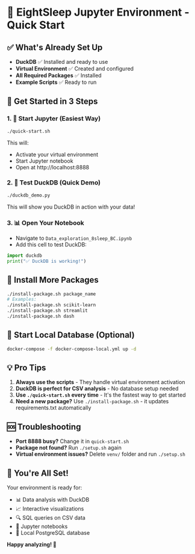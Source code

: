 # 🚀 EightSleep Jupyter Environment - Quick Start

## ✅ What's Already Set Up

- **DuckDB** ✅ Installed and ready to use
- **Virtual Environment** ✅ Created and configured
- **All Required Packages** ✅ Installed
- **Example Scripts** ✅ Ready to run

## 🎯 Get Started in 3 Steps

### 1. 🚀 Start Jupyter (Easiest Way)
```bash
./quick-start.sh
```
This will:
- Activate your virtual environment
- Start Jupyter notebook
- Open at http://localhost:8888

### 2. 🦆 Test DuckDB (Quick Demo)
```bash
./duckdb_demo.py
```
This will show you DuckDB in action with your data!

### 3. 📊 Open Your Notebook
- Navigate to `Data_exploration_8sleep_BC.ipynb`
- Add this cell to test DuckDB:
```python
import duckdb
print("✅ DuckDB is working!")
```

## 🔧 Install More Packages

```bash
./install-package.sh package_name
# Examples:
./install-package.sh scikit-learn
./install-package.sh streamlit
./install-package.sh dash
```

## 🐳 Start Local Database (Optional)

```bash
docker-compose -f docker-compose-local.yml up -d
```

## 💡 Pro Tips

1. **Always use the scripts** - They handle virtual environment activation
2. **DuckDB is perfect for CSV analysis** - No database setup needed
3. **Use `./quick-start.sh` every time** - It's the fastest way to get started
4. **Need a new package?** Use `./install-package.sh` - it updates requirements.txt automatically

## 🆘 Troubleshooting

- **Port 8888 busy?** Change it in `quick-start.sh`
- **Package not found?** Run `./setup.sh` again
- **Virtual environment issues?** Delete `venv/` folder and run `./setup.sh`

## 🎉 You're All Set!

Your environment is ready for:
- 📊 Data analysis with DuckDB
- 📈 Interactive visualizations
- 🔍 SQL queries on CSV data
- 📝 Jupyter notebooks
- 🐳 Local PostgreSQL database

**Happy analyzing! 🚀**

